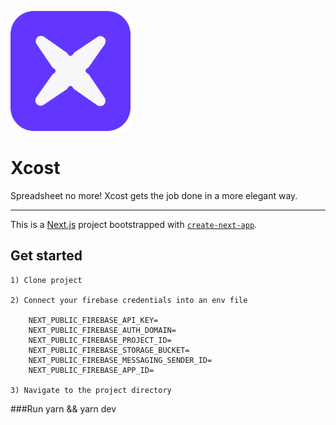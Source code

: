 ![initials logo](/public/android-chrome-192x192.png 'initials logo')

# Xcost

Spreadsheet no more! Xcost gets the job done in a more elegant way.

---

This is a [Next.js](https://nextjs.org/) project bootstrapped with [`create-next-app`](https://github.com/vercel/next.js/tree/canary/packages/create-next-app).

## Get started

    1) Clone project

    2) Connect your firebase credentials into an env file

        NEXT_PUBLIC_FIREBASE_API_KEY=
        NEXT_PUBLIC_FIREBASE_AUTH_DOMAIN=
        NEXT_PUBLIC_FIREBASE_PROJECT_ID=
        NEXT_PUBLIC_FIREBASE_STORAGE_BUCKET=
        NEXT_PUBLIC_FIREBASE_MESSAGING_SENDER_ID=
        NEXT_PUBLIC_FIREBASE_APP_ID=

    3) Navigate to the project directory

###Run
yarn && yarn dev
